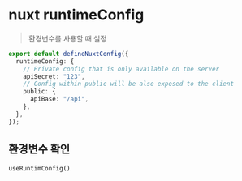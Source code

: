 # nuxt runtimeConfig

> 환경변수를 사용할 때 설정

```ts
export default defineNuxtConfig({
  runtimeConfig: {
    // Private config that is only available on the server
    apiSecret: "123",
    // Config within public will be also exposed to the client
    public: {
      apiBase: "/api",
    },
  },
});
```

## 환경변수 확인

```
useRuntimConfig()
```
